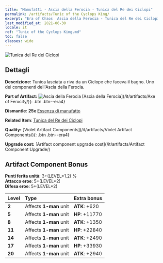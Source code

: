 ```yaml
---
title: "Manufatti - Ascia della Ferocia - Tunica del Re dei Ciclopi"
permalink: /artifacts/Tunic of the Cyclops King/
excerpt: "Era of Chaos  Ascia della Ferocia - Tunica del Re dei Ciclopi. Tunica lasciata a riva da un Ciclope che faceva il bagno. Uno dei componenti dell'Ascia della Ferocia."
last_modified_at: 2021-06-30
locale: it
ref: "Tunic of the Cyclops King.md"
toc: false
classes: wide
---
```


 ![Tunica del Re dei Ciclopi](/images/t/artifact_40314.png)



## Dettagli

 **Descrizione:** Tunica lasciata a riva da un Ciclope che faceva il bagno. Uno dei componenti dell'Ascia della Ferocia.

 **Part of Artifact:** ![Ascia della Ferocia](/images/t/icon_artifact_31.png) [Ascia della Ferocia](/it/artifacts/Axe of Ferocity/){: .btn .btn--era4}

 **Dismantle: 25x** [Essenza di manufatto](/ItemsIT/con_905/)

 **Related Item**: [Tunica del Re dei Ciclopi](/ItemsIT/art_128/)

 **Quality:** [Violet Artifact Components](/it/artifacts/Violet Artifact Components/){: .btn .btn--era4}

 **Upgrade cost:** [Artifact component upgrade cost](/it/artifacts/Artifact Component Upgrade/)

## Artifact Component Bonus

  **Punti ferita unità**: 3+(LEVEL\*1.2) %<br/>**Attacco eroe**: 5+(LEVEL\*2)<br/>**Difesa eroe**: 5+(LEVEL\*2)

  |  Level  | Type |    Extra bonus  | 
  |:--------|:-----|:----------------| 
  | **2** | Affects **1-man** unit | **ATK**: +620 | 
  | **5** | Affects **1-man** unit | **HP**: +11770 | 
  | **8** | Affects **1-man** unit | **ATK**: +1350 | 
  | **11** | Affects **1-man** unit | **HP**: +22840 | 
  | **14** | Affects **1-man** unit | **ATK**: +2490 | 
  | **17** | Affects **1-man** unit | **HP**: +33930 | 
  | **20** | Affects **1-man** unit | **ATK**: +2940 | 
